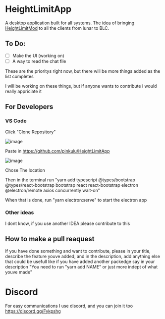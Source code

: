# HeightLimitApp
 A desktop application built for all systems. The idea of bringing [HeightLimitMod](https://github.com/pinkulu/HeightLimitMod) to all the clients from lunar to BLC.
 
## To Do:
 - [ ] Make the UI (working on)
 - [ ] A way to read the chat file

These are the prioritys right now, but there will be more things added as the list completes

I will be working on these things, but if anyone wants to contribute i would really appriciate it

## For Developers

### VS Code
 
 Click "Clone Repository"
 
 ![image](https://user-images.githubusercontent.com/56201697/114605706-09072e80-9ca3-11eb-92e6-f1fb86b0ea41.png)
 
 Paste in https://github.com/pinkulu/HeightLimitApp
 
 ![image](https://user-images.githubusercontent.com/56201697/114606177-a19dae80-9ca3-11eb-8aa1-8c7f230e23cf.png)
 
 Chose The location
 
 Then in the terminal run "yarn add typescript @types/bootstrap @types/react-bootstrap bootstrap react react-bootstrap electron @electron/remote axios concurrently wait-on"
 
 When that is done, run "yarn electron:serve" to start the electron app
 
 ### Other ideas
  
  I dont know, if you use another IDEA please contribute to this 
  
## How to make a pull reaquest

 If you have done something and want to contribute, please in your title, describe the feature youve added, and in the description, add anything else that could be usefull
 like if you have added another packedge say in your description "You need to run "yarn add NAME" or just more indept of what youve made"
 
# Discord
For easy communications I use discord, and you can join it too https://discord.gg/Fykpshg
